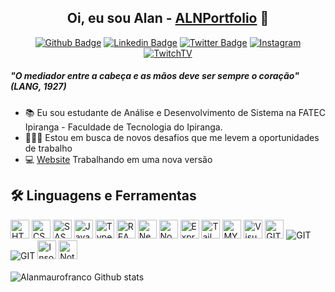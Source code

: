 <section style="text-align: center;">

# **Oi, eu sou Alan - [ALNPortfolio][website]** 👋

</section>

<section style="text-align: center;">

[![Github Badge](https://img.shields.io/badge/GitHub-100000?style=for-the-badge&logo=github&logoColor=white)](https://github.com/alnmaurofranco)
[![Linkedin Badge](https://img.shields.io/badge/ALAN_MAURO_FRANCO-0077B5?style=for-the-badge&logo=linkedin&logoColor=white)](https://www.linkedin.com/in/alan-mauro-franco/)
[![Twitter Badge](https://img.shields.io/badge/ALN__MAUROFRANCO-1DA1F2?style=for-the-badge&logo=twitter&logoColor=white)](https://twitter.com/aln_maurofranco)
[![Instagram](https://img.shields.io/badge/ALN__MAUROFRANCO-E4405F?style=for-the-badge&logo=instagram&logoColor=white)](https://www.instagram.com/aln_maurofranco/)
[![TwitchTV](https://img.shields.io/badge/ALLANHPS-9146FF?style=for-the-badge&logo=twitch&logoColor=white)](https://www.twitch.tv/allanhps)

</section>


##### *"O mediador entre a cabeça e as mãos deve ser sempre o coração" (LANG, 1927)*

- 📚 Eu sou estudante de Análise e Desenvolvimento de Sistema na FATEC Ipiranga - Faculdade de Tecnologia do Ipiranga.
- 👨🏼‍💻 Estou em busca de novos desafios que me levem a oportunidades de trabalho
- 💻 [Website] Trabalhando em uma nova versão

## 🛠️ Linguagens e Ferramentas

<img alt="HTML5" height="30" src="https://img.shields.io/badge/HTML5-E34F26?style=for-the-badge&logo=html5&logoColor=white" />

<img alt="CSS" height="30" src="https://img.shields.io/badge/CSS3-1572B6?style=for-the-badge&logo=css3&logoColor=white" />
<img alt="SASS" height="30" src="https://img.shields.io/badge/Sass-CC6699?style=for-the-badge&logo=sass&logoColor=white" />
<img alt="Javascript" height="30" src="https://img.shields.io/badge/JavaScript-F7DF1E?style=for-the-badge&logo=javascript&logoColor=black" />
<img alt="Typescript" height="30" src="https://img.shields.io/badge/TypeScript-007ACC?style=for-the-badge&logo=typescript&logoColor=white" />
<img alt="REACT" height="30" src="https://img.shields.io/badge/React-20232A?style=for-the-badge&logo=react&logoColor=61DAFB" />
<img alt="Next.js" height="30" src="https://img.shields.io/badge/next.js-000000?style=for-the-badge&logo=nextdotjs&logoColor=white" />
<img alt="Node.js" height="30" src="https://img.shields.io/badge/Node.js-339933?style=for-the-badge&logo=nodedotjs&logoColor=white" />
<img alt="Express.js" height="30" src="https://img.shields.io/badge/Express.js-000000?style=for-the-badge&logo=express&logoColor=white" />
<img alt="Tailwind" height="30" src="https://img.shields.io/badge/Tailwind_CSS-38B2AC?style=for-the-badge&logo=tailwind-css&logoColor=white" />

<img alt="MYSQL" height="30" src="https://img.shields.io/badge/MySQL-00000F?style=for-the-badge&logo=mysql&logoColor=white" />

<img alt="Visual Code" height="30" src="https://img.shields.io/badge/Visual_Studio_Code-0078D4?style=for-the-badge&logo=visual%20studio%20code&logoColor=white" />
<img alt="GITHUB" height="30" src="https://img.shields.io/badge/GitHub-100000?style=for-the-badge&logo=github&logoColor=white" />
<img alt="GIT" heigth="30" src="https://img.shields.io/badge/Git-F05032?style=for-the-badge&logo=git&logoColor=white" />

<img alt="GIT" heigth="30" src="https://img.shields.io/badge/Figma-F24E1E?style=for-the-badge&logo=figma&logoColor=white" />

<img alt="Insomnia" height="30" src="https://img.shields.io/badge/Insomnia-5849be?style=for-the-badge&logo=Insomnia&logoColor=white" />

<img alt="Notion" height="30" src="https://img.shields.io/badge/Notion-000000?style=for-the-badge&logo=notion&logoColor=white" />

<br/>  
<br/>  

<img alt="Alanmaurofranco Github stats" src="https://github-readme-stats.vercel.app/api?username=alnmaurofranco&theme=dracula&show_icons=true&hide_border=true" />

[website]: https://alnmaurofranco.github.io/

